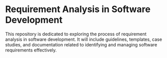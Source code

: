 # Requirement Analysis in Software Development

This repository is dedicated to exploring the process of requirement analysis in software development. It will include guidelines, templates, case studies, and documentation related to identifying and managing software requirements effectively.
